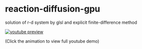 # reaction-diffusion-gpu
solution of r-d system by glsl and explicit finite-difference method

[![youtube preview](https://j.gifs.com/oYLB0z.gif)](https://youtu.be/EODNAZlkics)

(Click the animation to view full youtube demo)
